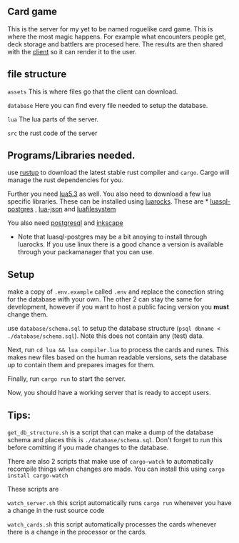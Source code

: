 ## Card game
This is the server for my yet to be named roguelike card game. This is where the most magic happens. For example what encounters people get, deck storage and battlers are procesed here. The results are then shared with the [client](https://github.com/lenscas/card_game_client) so it can render it to the user.


## file structure

`assets` This is where files go that the client can download.

`database` Here you can find every file needed to setup the database.

`lua` The lua parts of the server.

`src` the rust code of the server


## Programs/Libraries needed.

use [rustup](https://www.rust-lang.org/tools/install) to download the latest stable rust compiler and `cargo`. Cargo will manage the rust dependencies for you.

Further you need [lua5.3](https://www.lua.org/start.html) as well. You also need to download a few lua specific libraries. These can be installed using [luarocks](https://luarocks.org/). These are * [luasql-postgres](https://luarocks.org/modules/tomasguisasola/luasql-postgres) , [lua-json](https://luarocks.org/modules/jiyinyiyong/json-lua) and [luafilesystem](https://luarocks.org/modules/hisham/luafilesystem)

You also need [postgresql](https://www.postgresql.org/download/) and [inkscape](https://inkscape.org/)

* Note that luasql-postgres may be a bit anoying to install through luarocks. If you use linux there is a good chance a version is available through your packamanager that you can use.

## Setup

make a copy of `.env.example` called `.env` and replace the conection string for the database with your own. The other 2 can stay the same for development, however if you want to host a public facing version you **must** change them.

use `database/schema.sql` to setup the database structure (`psql dbname < ./database/schema.sql`). Note this does not contain any (test) data.

Next, run `cd lua && lua compiler.lua` to process the cards and runes. This makes new files based on the human readable versions, sets the database up to contain them and prepares images for them.

Finally, run `cargo run` to start the server.

Now, you should have a working server that is ready to accept users.

## Tips:
`get_db_structure.sh` is a script that can make a dump of the database schema and places this is `./database/schema.sql`. Don't forget to run this before comitting if you made changes to the database.

There are also 2 scripts that make use of `cargo-watch` to automatically recompile things when changes are made. You can install this using `cargo install cargo-watch`

These scripts are

`watch_server.sh` this script automatically runs `cargo run` whenever you have a change in the rust source code

`watch_cards.sh` this script automatically processes the cards whenever there is a change in the processor or the cards.
